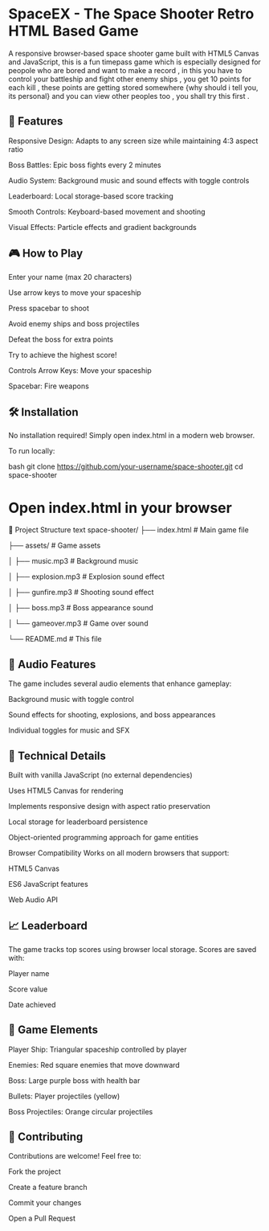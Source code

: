 # SpaceEX - The Space Shooter Retro HTML Based Game


A responsive browser-based space shooter game built with HTML5 Canvas and JavaScript, this is a fun timepass game which is especially designed for peopole who are bored and want to make a record , in this you have to control your battleship and fight other enemy ships , you get 10 points for each kill , these points are getting stored somewhere {why should i tell you, its personal} and you can view other peoples too , you shall try this first . 


## 🚀 Features
Responsive Design: Adapts to any screen size while maintaining 4:3 aspect ratio

Boss Battles: Epic boss fights every 2 minutes

Audio System: Background music and sound effects with toggle controls

Leaderboard: Local storage-based score tracking

Smooth Controls: Keyboard-based movement and shooting

Visual Effects: Particle effects and gradient backgrounds


## 🎮 How to Play
Enter your name (max 20 characters)

Use arrow keys to move your spaceship

Press spacebar to shoot

Avoid enemy ships and boss projectiles

Defeat the boss for extra points

Try to achieve the highest score!

Controls
Arrow Keys: Move your spaceship

Spacebar: Fire weapons


## 🛠️ Installation
No installation required! Simply open index.html in a modern web browser.

To run locally:

bash
git clone https://github.com/your-username/space-shooter.git
cd space-shooter


# Open index.html in your browser
📁 Project Structure
text
space-shooter/
├── index.html          # Main game file

├── assets/             # Game assets

│   ├── music.mp3       # Background music

│   ├── explosion.mp3   # Explosion sound effect

│   ├── gunfire.mp3     # Shooting sound effect

│   ├── boss.mp3        # Boss appearance sound

│   └── gameover.mp3    # Game over sound

└── README.md           # This file



## 🎵 Audio Features
The game includes several audio elements that enhance gameplay:

Background music with toggle control

Sound effects for shooting, explosions, and boss appearances

Individual toggles for music and SFX


## 🔧 Technical Details
Built with vanilla JavaScript (no external dependencies)

Uses HTML5 Canvas for rendering

Implements responsive design with aspect ratio preservation

Local storage for leaderboard persistence

Object-oriented programming approach for game entities

Browser Compatibility
Works on all modern browsers that support:

HTML5 Canvas

ES6 JavaScript features

Web Audio API



## 📈 Leaderboard

The game tracks top scores using browser local storage. Scores are saved with:

Player name

Score value

Date achieved


## 🎯 Game Elements
Player Ship: Triangular spaceship controlled by player

Enemies: Red square enemies that move downward

Boss: Large purple boss with health bar

Bullets: Player projectiles (yellow)

Boss Projectiles: Orange circular projectiles

## 🤝 Contributing
Contributions are welcome! Feel free to:

Fork the project

Create a feature branch

Commit your changes

Open a Pull Request
